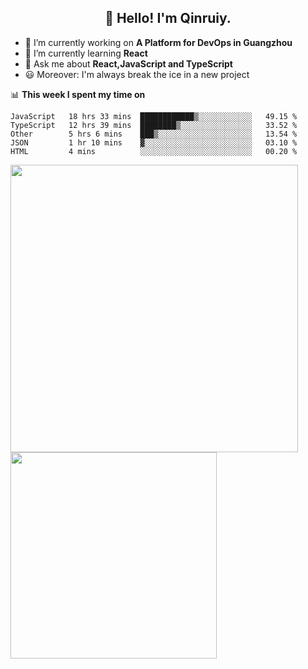 <h2 align="center">👋 Hello! I'm Qinruiy.</h2>


- 🔭 I’m currently working on **A Platform for DevOps in Guangzhou**
- 🌱 I’m currently learning **React**
- 💬 Ask me about **React,JavaScript and TypeScript**
- 😃 Moreover: I'm always break the ice in a new project

📊 **This week I spent my time on**

<!--START_SECTION:waka-->
```text
JavaScript   18 hrs 33 mins  ████████████▒░░░░░░░░░░░░   49.15 % 
TypeScript   12 hrs 39 mins  ████████▒░░░░░░░░░░░░░░░░   33.52 % 
Other        5 hrs 6 mins    ███▒░░░░░░░░░░░░░░░░░░░░░   13.54 % 
JSON         1 hr 10 mins    ▓░░░░░░░░░░░░░░░░░░░░░░░░   03.10 % 
HTML         4 mins          ░░░░░░░░░░░░░░░░░░░░░░░░░   00.20 % 
```
<!--END_SECTION:waka-->

<p>
<img align="left" width="460" src="https://github-readme-stats.vercel.app/api?username=Qinruiy&custom_title=Qrinruiy's Github Stats&theme=graywhite&hide_border=true"/> <img align="left" width="330" src="https://github-readme-stats.vercel.app/api/top-langs/?username=Qinruiy&layout=compact&theme=graywhite&hide_border=true"/>
</p>

